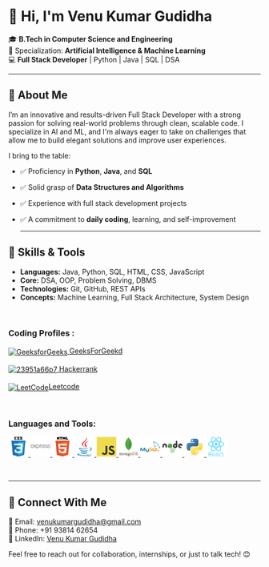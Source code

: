 # 👋 Hi, I'm Venu Kumar Gudidha

🎓 **B.Tech in Computer Science and Engineering**  
🤖 Specialization: **Artificial Intelligence & Machine Learning**  
💻 **Full Stack Developer** | Python | Java | SQL | DSA

---

## 🚀 About Me

I’m an innovative and results-driven Full Stack Developer with a strong passion for solving real-world problems through clean, scalable code. I specialize in AI and ML, and I'm always eager to take on challenges that allow me to build elegant solutions and improve user experiences.

I bring to the table:
- ✅ Proficiency in **Python**, **Java**, and **SQL**
- ✅ Solid grasp of **Data Structures and Algorithms**
- ✅ Experience with full stack development projects
- ✅ A commitment to **daily coding**, learning, and self-improvement

  ---

## 🧠 Skills & Tools

- **Languages:** Java, Python, SQL, HTML, CSS, JavaScript  
- **Core:** DSA, OOP, Problem Solving, DBMS  
- **Technologies:** Git, GitHub, REST APIs  
- **Concepts:** Machine Learning, Full Stack Architecture, System Design

<br>
<h3 align="left">Coding Profiles :</h3>
<p align="left">
  <a href="https://www.geeksforgeeks.org/user/23951a66p7/" target="_blank">
    <img align="center" src="https://upload.wikimedia.org/wikipedia/commons/4/43/GeeksforGeeks.svg" alt="GeeksforGeeks" height="30" width="40" /> GeeksForGeekd
  </a><br><br>
  <a href="https://www.hackerrank.com/23951a66p7" target="_blank">
    <img align="center" src="https://raw.githubusercontent.com/rahuldkjain/github-profile-readme-generator/master/src/images/icons/Social/hackerrank.svg" alt="23951a66p7" height="30" width="40" /> Hackerrank
  </a><br><br>
  <a href="https://leetcode.com/u/23951A66P7/" target="_blank">
    <img align="center" src="https://upload.wikimedia.org/wikipedia/commons/1/19/LeetCode_logo_black.png" alt="LeetCode" height="30" width="40" />Leetcode
  </a>
</p>
  
<br>
<h3 align="left">Languages and Tools:</h3>
<p align="left"> <a href="https://www.w3schools.com/css/" target="_blank" rel="noreferrer"> <img src="https://raw.githubusercontent.com/devicons/devicon/master/icons/css3/css3-original-wordmark.svg" alt="css3" width="40" height="40"/> </a> <a href="https://expressjs.com" target="_blank" rel="noreferrer"> <img src="https://raw.githubusercontent.com/devicons/devicon/master/icons/express/express-original-wordmark.svg" alt="express" width="40" height="40"/> </a> <a href="https://www.w3.org/html/" target="_blank" rel="noreferrer"> <img src="https://raw.githubusercontent.com/devicons/devicon/master/icons/html5/html5-original-wordmark.svg" alt="html5" width="40" height="40"/> </a> <a href="https://www.java.com" target="_blank" rel="noreferrer"> <img src="https://raw.githubusercontent.com/devicons/devicon/master/icons/java/java-original.svg" alt="java" width="40" height="40"/> </a> <a href="https://developer.mozilla.org/en-US/docs/Web/JavaScript" target="_blank" rel="noreferrer"> <img src="https://raw.githubusercontent.com/devicons/devicon/master/icons/javascript/javascript-original.svg" alt="javascript" width="40" height="40"/> </a> <a href="https://www.mongodb.com/" target="_blank" rel="noreferrer"> <img src="https://raw.githubusercontent.com/devicons/devicon/master/icons/mongodb/mongodb-original-wordmark.svg" alt="mongodb" width="40" height="40"/> </a> <a href="https://www.mysql.com/" target="_blank" rel="noreferrer"> <img src="https://raw.githubusercontent.com/devicons/devicon/master/icons/mysql/mysql-original-wordmark.svg" alt="mysql" width="40" height="40"/> </a> <a href="https://nodejs.org" target="_blank" rel="noreferrer"> <img src="https://raw.githubusercontent.com/devicons/devicon/master/icons/nodejs/nodejs-original-wordmark.svg" alt="nodejs" width="40" height="40"/> </a> <a href="https://www.python.org" target="_blank" rel="noreferrer"> <img src="https://raw.githubusercontent.com/devicons/devicon/master/icons/python/python-original.svg" alt="python" width="40" height="40"/> </a> <a href="https://reactjs.org/" target="_blank" rel="noreferrer"> <img src="https://raw.githubusercontent.com/devicons/devicon/master/icons/react/react-original-wordmark.svg" alt="react" width="40" height="40"/> </a> </p>


<br>

---

## 🤝 Connect With Me

📧 Email: [venukumargudidha@gmail.com](mailto:venukumargudidha@gmail.com)  
📱 Phone: +91 93814 62654  
💼 LinkedIn: [Venu Kumar Gudidha](https://www.linkedin.com/in/venu-kumar-gudidha-)  

Feel free to reach out for collaboration, internships, or just to talk tech! 😊

